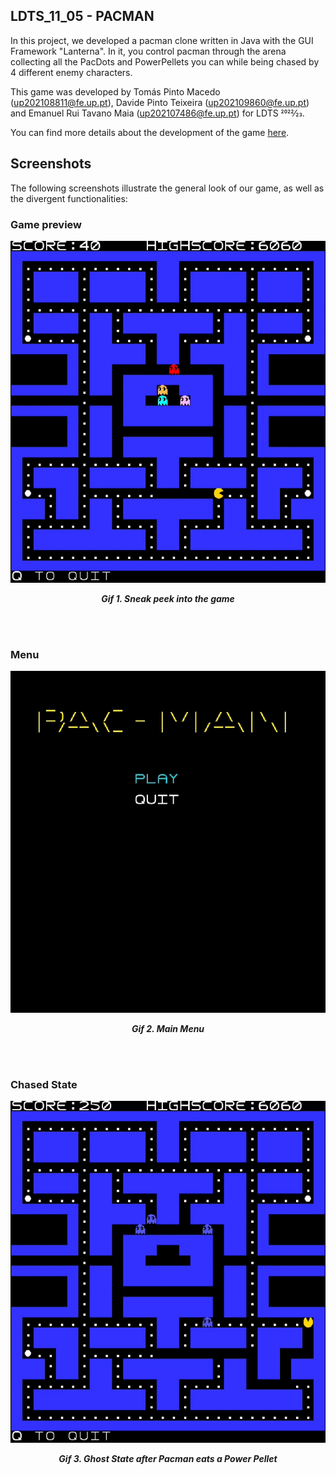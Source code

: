 ## LDTS_11_05 - PACMAN

In this project, we developed a pacman clone written in Java with the GUI Framework "Lanterna". In it, you control pacman through the arena collecting all the PacDots and PowerPellets you can while being chased by 4 different enemy characters.

This game was developed by Tomás Pinto Macedo (up202108811@fe.up.pt), Davide Pinto Teixeira (up202109860@fe.up.pt) and Emanuel Rui Tavano Maia (up202107486@fe.up.pt) for LDTS 2022⁄23.

You can find more details about the development of the game [here](docs/README.md).

## Screenshots

The following screenshots illustrate the general look of our game, as well as the divergent functionalities:
### Game preview

<p align="center">
  <img src="docs/gifs/preview.gif"/>
</p>
<p align="center">
  <b><i>Gif 1. Sneak peek into the game</i></b>
</p>
<br>
<br />

### Menu

<p align="center">
  <img src="docs/gifs/menu.gif"/>
</p>
<p align="center">
  <b><i>Gif 2. Main Menu</i></b>
</p>
<br>
<br />

### Chased State

<p align="center">
  <img src="docs/gifs/Chased Ghosts.gif"/>
</p>
<p align="center">
  <b><i>Gif 3. Ghost State after Pacman eats a Power Pellet</i></b>
</p>
<br>
<br />

